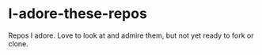 # I-adore-these-repos
Repos I adore. Love to look at and admire them, but not yet ready to fork or clone.
